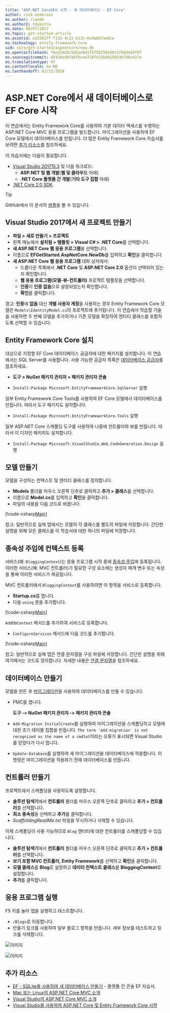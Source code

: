 ```yaml
---
title: "ASP.NET Core에서 시작 - 새 데이터베이스 - EF Core"
author: rick-anderson
ms.author: riande
ms.author2: tdykstra
ms.date: 04/07/2017
ms.topic: get-started-article
ms.assetid: e153627f-f132-4c11-b13c-6c9a607addce
ms.technology: entity-framework-core
uid: core/get-started/aspnetcore/new-db
ms.openlocfilehash: f6ed19d3c5d2ae8d1f5756558e50c1f0dddd2f07
ms.sourcegitcommit: d2434edbfa6fbcee7287e33b4915033b796e417e
ms.translationtype: HT
ms.contentlocale: ko-KR
ms.lasthandoff: 02/12/2018
---
```

# <a name="getting-started-with-ef-core-on-aspnet-core-with-a-new-database"></a>ASP.NET Core에서 새 데이터베이스로 EF Core 시작

이 연습에서는 Entity Framework Core를 사용하여 기본 데이터 액세스를 수행하는 ASP.NET Core MVC 응용 프로그램을 빌드합니다. 마이그레이션을 사용하여 EF Core 모델에서 데이터베이스를 만듭니다. 더 많은 Entity Framework Core 자습서를 보려면 [추가 리소스](#additional-resources)를 참조하세요.

이 자습서에는 다음이 필요합니다.
* [Visual Studio 201715.3](https://www.visualstudio.com/downloads/) 및 다음 워크로드:
  * **ASP.NET 및 웹 개발**(**웹 및 클라우드** 아래)
  * **.NET Core 플랫폼 간 개발**(**기타 도구 집합** 아래)
* [.NET Core 2.0 SDK](https://www.microsoft.com/net/download/core).

> [!TIP]  
> GitHub에서 이 문서의 [샘플](https://github.com/aspnet/EntityFramework.Docs/tree/master/samples/core/GetStarted/AspNetCore/EFGetStarted.AspNetCore.NewDb)을 볼 수 있습니다.

## <a name="create-a-new-project-in-visual-studio-2017"></a>Visual Studio 2017에서 새 프로젝트 만들기

* **파일 > 새로 만들기 > 프로젝트**
* 왼쪽 메뉴에서 **설치됨 > 템플릿 > Visual C# > .NET Core**를 선택합니다.
* **새 ASP.NET Core 웹 응용 프로그램**을 선택합니다.
* 이름으로 **EFGetStarted.AspNetCore.NewDb**를 입력하고 **확인**을 클릭합니다.
* **새 ASP.NET Core 웹 응용 프로그램** 대화 상자에서:
  * 드롭다운 목록에서 **.NET Core** 및 **ASP.NET Core 2.0** 옵션이 선택되어 있는지 확인합니다.
  * **웹 응용 프로그램(모델-뷰-컨트롤러)** 프로젝트 템플릿을 선택합니다.
  * **인증**이 **인증 없음**으로 설정되었는지 확인합니다.
  * **확인**을 클릭합니다.

경고: **인증**에 **없음** 대신 **개별 사용자 계정**을 사용하는 경우 Entity Framework Core 모델은 `Models\IdentityModel.cs`의 프로젝트에 추가됩니다. 이 연습에서 학습할 기술을 사용하면 두 번째 모델을 추가하거나 기존 모델을 확장하여 엔터티 클래스를 포함하도록 선택할 수 있습니다.

## <a name="install-entity-framework-core"></a>Entity Framework Core 설치

대상으로 지정할 EF Core 데이터베이스 공급자에 대한 패키지를 설치합니다. 이 연습에서는 SQL Server를 사용합니다. 사용 가능한 공급자 목록은 [데이터베이스 공급자](../../providers/index.md)를 참조하세요.

* **도구 > NuGet 패키지 관리자 > 패키지 관리자 콘솔**

* `Install-Package Microsoft.EntityFrameworkCore.SqlServer` 실행

일부 Entity Framework Core Tools를 사용하여 EF Core 모델에서 데이터베이스를 만듭니다. 따라서 도구 패키지도 설치합니다.

* `Install-Package Microsoft.EntityFrameworkCore.Tools` 실행

일부 ASP.NET Core 스캐폴딩 도구를 사용하여 나중에 컨트롤러와 뷰를 만듭니다. 따라서 이 디자인 패키지도 설치합니다.

* `Install-Package Microsoft.VisualStudio.Web.CodeGeneration.Design` 실행

## <a name="create-the-model"></a>모델 만들기

모델을 구성하는 컨텍스트 및 엔터티 클래스를 정의합니다.

* **Models** 폴더를 마우스 오른쪽 단추로 클릭하고 **추가 > 클래스**를 선택합니다.
* 이름으로 **Model.cs**를 입력하고 **확인**을 클릭합니다.
* 파일의 내용을 다음 코드로 바꿉니다.

 [!code-csharp[Main](../../../../samples/core/GetStarted/AspNetCore/EFGetStarted.AspNetCore.NewDb/Models/Model.cs)]

참고: 일반적으로 실제 앱에서는 모델의 각 클래스를 별도의 파일에 저장합니다. 간단한 설명을 위해 모든 클래스를 이 학습서에 대한 하나의 파일에 저장합니다.

## <a name="register-your-context-with-dependency-injection"></a>종속성 주입에 컨텍스트 등록

서비스(예: `BloggingContext`)는 응용 프로그램 시작 중에 [종속성 주입](http://docs.asp.net/en/latest/fundamentals/dependency-injection.html)에 등록됩니다. 이러한 서비스(예: MVC 컨트롤러)가 필요한 구성 요소에는 생성자 매개 변수 또는 속성을 통해 이러한 서비스가 제공됩니다.

MVC 컨트롤러에서 `BloggingContext`를 사용하려면 이 항목을 서비스로 등록합니다.

* **Startup.cs**를 엽니다.
* 다음 `using` 문을 추가합니다.

 [!code-csharp[Main](../../../../samples/core/GetStarted/AspNetCore/EFGetStarted.AspNetCore.NewDb/Startup.cs#AddedUsings)]

`AddDbContext` 메서드를 추가하여 서비스로 등록합니다.

* `ConfigureServices` 메서드에 다음 코드를 추가합니다.

 [!code-csharp[Main](../../../../samples/core/GetStarted/AspNetCore/EFGetStarted.AspNetCore.NewDb/Startup.cs?name=ConfigureServices&highlight=7-8)]

참고: 일반적으로 실제 앱은 연결 문자열을 구성 파일에 저장합니다. 간단한 설명을 위해 여기에서는 코드로 정의합니다. 자세한 내용은 [연결 문자열](../../miscellaneous/connection-strings.md)을 참조하세요.

## <a name="create-your-database"></a>데이터베이스 만들기

모델을 만든 후 [마이그레이션](https://docs.microsoft.com/aspnet/core/data/ef-mvc/migrations#introduction-to-migrations)을 사용하여 데이터베이스를 만들 수 있습니다.

* PMC를 엽니다.

  **도구 -> NuGet 패키지 관리자 -> 패키지 관리자 콘솔**
* `Add-Migration InitialCreate`를 실행하여 마이그레이션을 스캐폴딩하고 모델에 대한 초기 테이블 집합을 만듭니다. `The term 'add-migration' is not recognized as the name of a cmdlet`이라는 오류가 표시되면 Visual Studio를 닫았다가 다시 엽니다.
* `Update-Database`를 실행하여 새 마이그레이션을 데이터베이스에 적용합니다. 이 명령은 마이그레이션을 적용하기 전에 데이터베이스를 만듭니다.

## <a name="create-a-controller"></a>컨트롤러 만들기

프로젝트에서 스캐폴딩을 사용하도록 설정합니다.

* **솔루션 탐색기**에서 **컨트롤러** 폴더를 마우스 오른쪽 단추로 클릭하고 **추가 > 컨트롤러**를 선택합니다.
* **최소 종속성**을 선택하고 **추가**를 클릭합니다.
* *ScaffoldingReadMe.txt* 파일을 무시하거나 삭제할 수 있습니다.

이제 스캐폴딩이 사용 가능하므로 `Blog` 엔터티에 대한 컨트롤러를 스캐폴딩할 수 있습니다.

* **솔루션 탐색기**에서 **컨트롤러** 폴더를 마우스 오른쪽 단추로 클릭하고 **추가 > 컨트롤러**를 선택합니다.
* **보기 포함 MVC 컨트롤러, Entity Framework**를 선택하고 **확인**을 클릭합니다.
* **모델 클래스**를 **Blog**로 설정하고 **데이터 컨텍스트 클래스**를 **BloggingContext**로 설정합니다.
* **추가**를 클릭합니다.


## <a name="run-the-application"></a>응용 프로그램 실행

F5 키를 눌러 앱을 실행하고 테스트합니다.

* `/Blogs`로 이동합니다.
* 만들기 링크를 사용하여 일부 블로그 항목을 만듭니다. 세부 정보를 테스트하고 링크를 삭제합니다.

![이미지](_static/create.png)

![이미지](_static/index-new-db.png)

## <a name="additional-resources"></a>추가 리소스

* [EF - SQLite를 사용하여 새 데이터베이스 만들기](xref:core/get-started/netcore/new-db-sqlite) - 플랫폼 간 콘솔 EF 자습서.
* [Mac 또는 Linux의 ASP.NET Core MVC 소개](https://docs.microsoft.com/aspnet/core/tutorials/first-mvc-app-xplat/index)
* [Visual Studio의 ASP.NET Core MVC 소개](https://docs.microsoft.com/aspnet/core/tutorials/first-mvc-app/index)
* [Visual Studio를 사용하여 ASP.NET Core 및 Entity Framework Core 시작](https://docs.microsoft.com/aspnet/core/data/ef-mvc/index)
